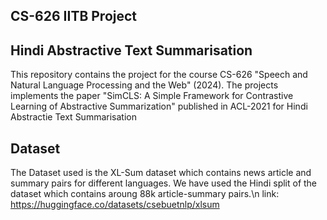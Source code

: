 ## CS-626 IITB Project
## Hindi Abstractive Text Summarisation
This repository contains the project for the course CS-626 "Speech and Natural Language Processing and the Web" (2024).
The projects implements the paper "SimCLS: A Simple Framework for Contrastive Learning of Abstractive Summarization" published in ACL-2021 for Hindi Abstractie Text Summarisation

## Dataset
The Dataset used is the XL-Sum dataset which contains news article and summary pairs for different languages.
We have used the Hindi split of the dataset which contains aroung 88k article-summary pairs.\n
link: https://huggingface.co/datasets/csebuetnlp/xlsum
